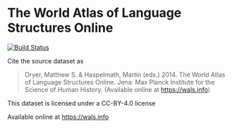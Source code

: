 # The World Atlas of Language Structures Online

[![Build Status](https://travis-ci.org/cldf-datasets/wals.svg?branch=master)](https://travis-ci.org/cldf-datasets/wals)

Cite the source dataset as

> Dryer, Matthew S. & Haspelmath, Martin (eds.) 2014. The World Atlas of Language Structures Online. Jena: Max Planck Institute for the Science of Human History. (Available online at https://wals.info)

This dataset is licensed under a CC-BY-4.0 license

Available online at https://wals.info
